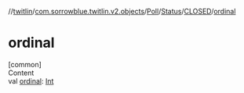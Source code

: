 //[twitlin](../../../../index.md)/[com.sorrowblue.twitlin.v2.objects](../../../index.md)/[Poll](../../index.md)/[Status](../index.md)/[CLOSED](index.md)/[ordinal](ordinal.md)



# ordinal  
[common]  
Content  
val [ordinal](ordinal.md): [Int](https://kotlinlang.org/api/latest/jvm/stdlib/kotlin/-int/index.html)  



